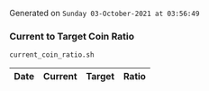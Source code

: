 Generated on `Sunday 03-October-2021 at 03:56:49`

### Current to Target Coin Ratio
`current_coin_ratio.sh`

Date|Current|Target|Ratio
---|---|---|---

